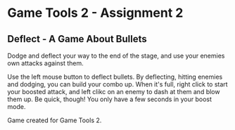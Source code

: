 # Game Tools 2 - Assignment 2

## Deflect - A Game About Bullets
Dodge and deflect your way to the end of the stage, and use your enemies own attacks against them.

Use the left mouse button to deflect bullets. By deflecting, hitting enemies and dodging, you can build your combo up.
When it's full, right click to start your boosted attack, and left clikc on an enemy to dash at them and blow them up. 
Be quick, though! You only have a few seconds in your boost mode.

Game created for Game Tools 2.
